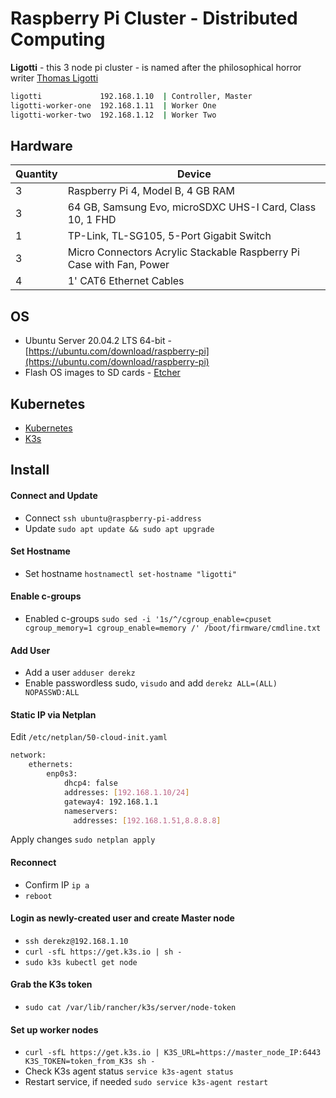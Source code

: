 Raspberry Pi Cluster - Distributed Computing
=============================================
**Ligotti** - this 3 node pi cluster - is named after the philosophical horror writer [Thomas Ligotti](https://en.wikipedia.org/wiki/Thomas_Ligotti)

```bash
ligotti             192.168.1.10  | Controller, Master 
ligotti-worker-one  192.168.1.11  | Worker One
ligotti-worker-two  192.168.1.12  | Worker Two
```

## Hardware

| Quantity | Device |
|----------|--------|
| 3        | Raspberry Pi 4, Model B, 4 GB RAM |
| 3        | 64 GB, Samsung Evo, microSDXC UHS-I Card, Class 10, 1 FHD |
| 1        | TP-Link, TL-SG105, 5-Port Gigabit Switch |
| 3        | Micro Connectors Acrylic Stackable Raspberry Pi Case with Fan, Power |
| 4        | 1' CAT6 Ethernet Cables |

## OS

- Ubuntu Server 20.04.2 LTS 64-bit - [https://ubuntu.com/download/raspberry-pi](https://ubuntu.com/download/raspberry-pi)
- Flash OS images to SD cards - [Etcher](https://github.com/balena-io/etcher)

## Kubernetes

- [Kubernetes](https://kubernetes.io/docs/concepts/overview/what-is-kubernetes/)
- [K3s](https://github.com/k3s-io/k3s)

## Install

#### Connect and Update
- Connect `ssh ubuntu@raspberry-pi-address`
- Update `sudo apt update && sudo apt upgrade`

#### Set Hostname
- Set hostname `hostnamectl set-hostname "ligotti"`

#### Enable c-groups
- Enabled c-groups `sudo sed -i '1s/^/cgroup_enable=cpuset cgroup_memory=1 cgroup_enable=memory /' /boot/firmware/cmdline.txt`

#### Add User
- Add a user `adduser derekz`
- Enable passwordless sudo, `visudo` and add `derekz ALL=(ALL) NOPASSWD:ALL`

#### Static IP via Netplan
Edit `/etc/netplan/50-cloud-init.yaml`
```bash
network:
    ethernets:
        enp0s3:
            dhcp4: false
            addresses: [192.168.1.10/24]
            gateway4: 192.168.1.1
            nameservers:
              addresses: [192.168.1.51,8.8.8.8]
```
Apply changes `sudo netplan apply`

#### Reconnect
- Confirm IP `ip a`
- `reboot`

#### Login as newly-created user and create Master node
- `ssh derekz@192.168.1.10`
- `curl -sfL https://get.k3s.io | sh -`
- `sudo k3s kubectl get node`

#### Grab the K3s token
- `sudo cat /var/lib/rancher/k3s/server/node-token`

#### Set up worker nodes
- `curl -sfL https://get.k3s.io | K3S_URL=https://master_node_IP:6443 K3S_TOKEN=token_from_K3s sh -`
- Check K3s agent status `service k3s-agent status`
- Restart service, if needed `sudo service k3s-agent restart`
